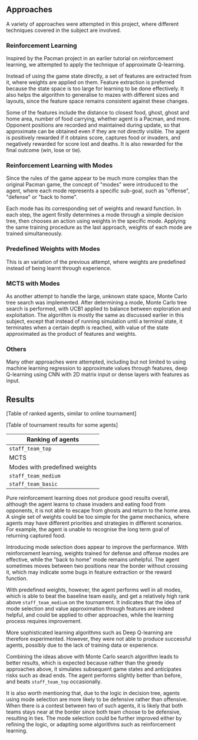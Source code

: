 ## Approaches

A variety of approaches were attempted in this project, where different techniques covered in the subject are involved.

### Reinforcement Learning

Inspired by the Pacman project in an earlier tutorial on reinforcement learning, we attempted to apply the technique of approximate Q-learning. 

Instead of using the game state directly, a set of features are extracted from it, where weights are applied on them. Feature extraction is preferred because the state space is too large for learning to be done effectively. It also helps the algorithm to generalise to mazes with different sizes and layouts, since the feature space remains consistent against these changes.

Some of the features include the distance to closest food, ghost, ghost and home area, number of food carrying, whether agent is a Pacman, and more. Opponent positions are recorded and maintained during update, so that approximate can be obtained even if they are not directly visible. The agent is positively rewarded if it obtains score, captures food or invaders, and negatively rewarded for score lost and deaths. It is also rewarded for the final outcome (win, lose or tie).

### Reinforcement Learning with Modes

Since the rules of the game appear to be much more complex than the original Pacman game, the concept of "modes" were introduced to the agent, where each mode represents a specific sub-goal, such as "offense", "defense" or "back to home".

Each mode has its corresponding set of weights and reward function. In each step, the agent firstly determines a mode through a simple decision tree, then chooses an action using weights in the specific mode. Applying the same training procedure as the last approach, weights of each mode are trained simultaneously.

### Predefined Weights with Modes

This is an variation of the previous attempt, where weights are predefined instead of being learnt through experience.

### MCTS with Modes

As another attempt to handle the large, unknown state space, Monte Carlo tree search was implemented. After determining a mode, Monte Carlo tree search is performed, with UCB1 applied to balance between exploration and exploitation. The algorithm is mostly the same as discussed earlier in this subject, except that instead of running simulation until a terminal state, it terminates when a certain depth is reached, with value of the state approximated as the product of features and weights.

### Others

Many other approaches were attempted, including but not limited to using machine learning regression to approximate values through features, deep Q-learning using CNN with 2D matrix input or dense layers with features as input.

## Results

[Table of ranked agents, similar to online tournament]

[Table of tournament results for some agents]

Ranking of agents |
-----------------|
`staff_team_top` |
MCTS |
Modes with predefined weights |
`staff_team_medium`|
`staff_team_basic`|


Pure reinforcement learning does not produce good results overall, although the agent learns to chase invaders and eating food from opponents, it is not able to escape from ghosts and return to the home area. A single set of weights could be too simple for the game mechanics, where agents may have different priorities and strategies in different scenarios. For example, the agent is unable to recognise the long term goal of returning captured food.

Introducing mode selection does appear to improve the performance. With reinforcement learning, weights trained for defense and offense modes are effective, while the "back to home" mode remains unhelpful. The agent sometimes moves between two positions near the border without crossing it, which may indicate some bugs in feature extraction or the reward function.

With predefined weights, however, the agent performs well in all modes, which is able to beat the baseline team easily, and get a relatively high rank above `staff_team_medium` on the tournament. It indicates that the idea of mode selection and value approximation through features are indeed helpful, and could be applied to other approaches, while the learning process requires improvement.

More sophisticated learning algorithms such as Deep Q-learning are therefore experimented. However, they were not able to produce successful agents, possibly due to the lack of training data or experience.

Combining the ideas above with Monte Carlo search algorithm leads to better results, which is expected because rather than the greedy approaches above, it simulates subsequent game states and anticipates risks such as dead ends. The agent performs slightly better than before, and beats `staff_team_top` occasionally.

It is also worth mentioning that, due to the logic in decision tree, agents using mode selection are more likely to be defensive rather than offensive. When there is a contest between two of such agents, it is likely that both teams stays near at the border since both team choose to be defensive, resulting in ties. The mode selection could be further improved either by refining the logic, or adapting some algorithms such as reinforcement learning.
